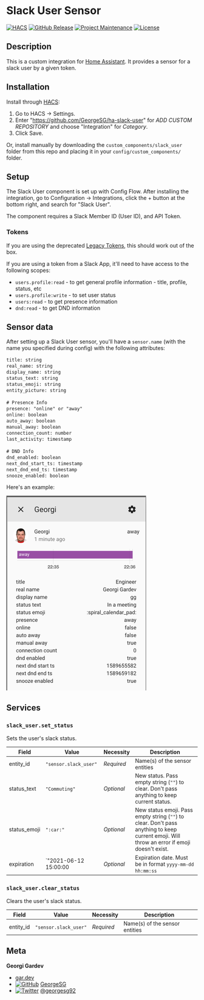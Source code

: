 # Slack User Sensor

[![HACS][hacs-shield]][hacs-link]
[![GitHub Release][releases-shield]][releases-link]
[![Project Maintenance][maintenance-shield]][maintenance-link]
[![License][license-shield]][license-link]

## Description

This is a custom integration for [Home Assistant](https://www.home-assistant.io/). It provides a sensor for a slack user
by a given token.

## Installation

Install through [HACS](https://hacs.xyz/):

1. Go to HACS -> Settings.
1. Enter "https://github.com/GeorgeSG/ha-slack-user" for _ADD CUSTOM REPOSITORY_ and choose "Integration" for _Category_.
1. Click Save.

Or, install manually by downloading the `custom_components/slack_user` folder from this repo and placing it in your `config/custom_components/` folder.

## Setup

The Slack User component is set up with Config Flow. After installing the integration, go to Configuration -> Integrations, click
the + button at the bottom right, and search for "Slack User".

The component requires a Slack Member ID (User ID), and API Token.

### Tokens

If you are using the deprecated [Legacy Tokens](https://api.slack.com/legacy/custom-integrations/legacy-tokens), this should work out of the box.

If you are using a token from a Slack App, it'll need to have access to the following scopes:

- `users.profile:read` - to get general profile information - title, profile, status, etc
- `users.profile:write` - to set user status
- `users:read` - to get presence information
- `dnd:read` - to get DND information

## Sensor data

After setting up a Slack User sensor, you'll have a `sensor.name` (with the name you specified during config) with the following attributes:

```
title: string
real_name: string
display_name: string
status_text: string
status_emoji: string
entity_picture: string

# Presence Info
presence: "online" or "away"
online: boolean
auto_away: boolean
manual_away: boolean
connection_count: number
last_activity: timestamp

# DND Info
dnd_enabled: boolean
next_dnd_start_ts: timestamp
next_dnd_end_ts: timestamp
snooze_enabled: boolean
```

Here's an example:

![Example sensor](https://raw.githubusercontent.com/GeorgeSG/ha-slack-user/master/examples/sensor.png)

## Services

### `slack_user.set_status`

Sets the user's slack status.

| Field        | Value                 | Necessity  | Description                                                                                                                                 |
| ------------ | --------------------- | ---------- | ------------------------------------------------------------------------------------------------------------------------------------------- |
| entity_id    | `"sensor.slack_user"` | _Required_ | Name(s) of the sensor entities                                                                                                              |
| status_text  | `"Commuting"`         | _Optional_ | New status. Pass empty string (`""`) to clear. Don't pass anything to keep current status.                                                  |
| status_emoji | `":car:"`             | _Optional_ | New status emoji. Pass empty string (`""`) to clear. Don't pass anything to keep current emoji. Will throw an error if emoji doesn't exist. |
| expiration   | `"2021-06-12 15:00:00 | _Optional_ | Expiration date. Must be in format `yyyy-mm-dd hh:mm:ss`                                                                                    |

### `slack_user.clear_status`

Clears the user's slack status.

| Field     | Value                 | Necessity  | Description                    |
| --------- | --------------------- | ---------- | ------------------------------ |
| entity_id | `"sensor.slack_user"` | _Required_ | Name(s) of the sensor entities |

## Meta

**Georgi Gardev**

- [gar.dev](https://gar.dev)
- [![GitHub][github-icon]][github-link] [GeorgeSG][github-link]
- [![Twitter][twitter-icon]][twitter-link] [@georgesg92][twitter-link]

[hacs-shield]: https://img.shields.io/badge/HACS-Custom-orange.svg
[hacs-link]: https://github.com/custom-components/hacs
[releases-shield]: https://img.shields.io/github/release/GeorgeSG/ha-slack-user.svg
[releases-link]: https://github.com/GeorgeSG/ha-slack-user/releases
[maintenance-shield]: https://img.shields.io/maintenance/yes/2021.svg
[maintenance-link]: https://github.com/GeorgeSG/ha-slack-user
[license-shield]: https://img.shields.io/github/license/GeorgeSG/ha-slack-user?color=brightgreen
[license-link]: https://github.com/GeorgeSG/ha-slack-user/blob/master/LICENSE
[github-icon]: http://i.imgur.com/9I6NRUm.png
[github-link]: https://github.com/GeorgeSG/
[twitter-icon]: http://i.imgur.com/wWzX9uB.png
[twitter-link]: https://twitter.com/georgesg92
